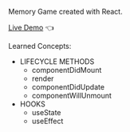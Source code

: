Memory Game created with React.

[Live Demo](https://gonzalo102.github.io/Memory-Card/) :point_left:

Learned Concepts:

- LIFECYCLE METHODS
  - componentDidMount
  - render
  - componentDidUpdate
  - componentWillUnmount
- HOOKS
  - useState
  - useEffect
